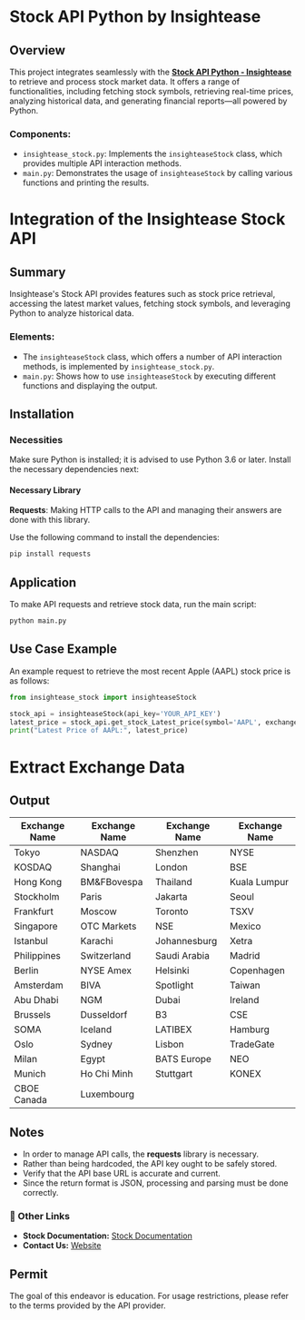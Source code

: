 # Stock API Python by Insightease

## Overview
This project integrates seamlessly with the **[Stock API Python - Insightease](https://insightease.com/docs/stock-api)** to retrieve and process stock market data. It offers a range of functionalities, including fetching stock symbols, retrieving real-time prices, analyzing historical data, and generating financial reports—all powered by Python.

### Components:
- `insightease_stock.py`: Implements the `insighteaseStock` class, which provides multiple API interaction methods.
- `main.py`: Demonstrates the usage of `insighteaseStock` by calling various functions and printing the results.

# Integration of the Insightease Stock API

## Summary
Insightease's Stock API provides features such as stock price retrieval, accessing the latest market values, fetching stock symbols, and leveraging Python to analyze historical data.

### Elements:
- The `insighteaseStock` class, which offers a number of API interaction methods, is implemented by `insightease_stock.py`.
- `main.py`: Shows how to use `insighteaseStock` by executing different functions and displaying the output.

## Installation

### Necessities
Make sure Python is installed; it is advised to use Python 3.6 or later. Install the necessary dependencies next:

#### Necessary Library
**Requests**: Making HTTP calls to the API and managing their answers are done with this library.

Use the following command to install the dependencies:
```sh
pip install requests
```

## Application
To make API requests and retrieve stock data, run the main script:
```sh
python main.py
```

## Use Case Example
An example request to retrieve the most recent Apple (AAPL) stock price is as follows:
```python
from insightease_stock import insighteaseStock

stock_api = insighteaseStock(api_key='YOUR_API_KEY')
latest_price = stock_api.get_stock_Latest_price(symbol='AAPL', exchange='NASDAQ')
print("Latest Price of AAPL:", latest_price)
```
# Extract Exchange Data
## Output
| Exchange Name     | Exchange Name     | Exchange Name     | Exchange Name     |
|-------------------|-------------------|-------------------|-------------------|
| Tokyo             | NASDAQ            | Shenzhen          | NYSE              |
| KOSDAQ            | Shanghai          | London            | BSE               |
| Hong Kong         | BM&FBovespa       | Thailand          | Kuala Lumpur      |
| Stockholm         | Paris             | Jakarta           | Seoul             |
| Frankfurt         | Moscow            | Toronto           | TSXV              |
| Singapore         | OTC Markets       | NSE               | Mexico            |
| Istanbul          | Karachi           | Johannesburg      | Xetra             |
| Philippines       | Switzerland       | Saudi Arabia      | Madrid            |
| Berlin            | NYSE Amex         | Helsinki          | Copenhagen        |
| Amsterdam         | BIVA              | Spotlight         | Taiwan            |
| Abu Dhabi         | NGM               | Dubai             | Ireland           |
| Brussels          | Dusseldorf        | B3                | CSE               |
| SOMA              | Iceland           | LATIBEX           | Hamburg           |
| Oslo              | Sydney            | Lisbon            | TradeGate         |
| Milan             | Egypt             | BATS Europe       | NEO               |
| Munich            | Ho Chi Minh       | Stuttgart         | KONEX             |
| CBOE Canada       | Luxembourg        |                   |                   |


    

## Notes
- In order to manage API calls, the **requests** library is necessary.
- Rather than being hardcoded, the API key ought to be safely stored.
- Verify that the API base URL is accurate and current.
- Since the return format is JSON, processing and parsing must be done correctly.

### 🔗 Other Links
- **Stock Documentation:** [Stock Documentation](https://insightease.com/docs/stock-api#api-documentation)
- **Contact Us:** [Website](https://insightease.com)

## Permit
The goal of this endeavor is education. For usage restrictions, please refer to the terms provided by the API provider.

